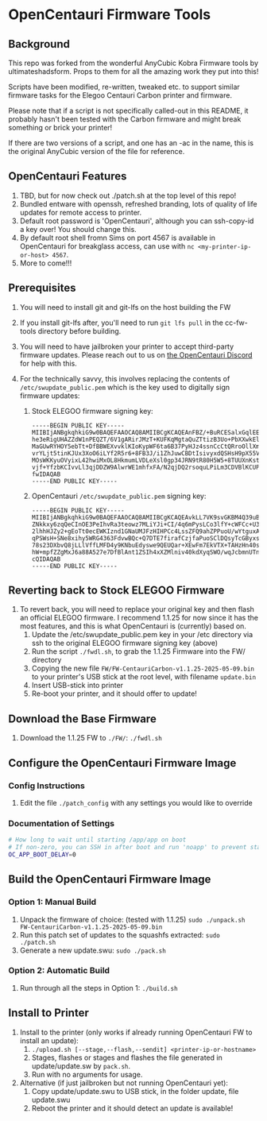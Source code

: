 # OpenCentauri Firmware Tools

## Background

This repo was forked from the wonderful AnyCubic Kobra Firmware tools by ultimateshadsform. Props to them for all the amazing work they put into this!

Scripts have been modified, re-written, tweaked etc. to support similar firmware tasks for the Elegoo Centauri Carbon printer and firmware.

Please note that if a script is not specifically called-out in this README, it probably hasn't been tested with the Carbon firmware and might break something or brick your printer!

If there are two versions of a script, and one has an -ac in the name, this is the original AnyCubic version of the file for reference.

## OpenCentauri Features

1. TBD, but for now check out ./patch.sh at the top level of this repo!
1. Bundled entware with openssh, refreshed branding, lots of quality of life updates for remote access to printer.
1. Default root password is 'OpenCentauri', although you can ssh-copy-id a key over! You should change this.
1. By default root shell fromn Sims on port 4567 is available in OpenCentauri for breakglass access, can use with `nc <my-printer-ip-or-host> 4567`.
1. More to come!!!

## Prerequisites

1. You will need to install git and git-lfs on the host building the FW
  1. If you install git-lfs after, you'll need to run `git lfs pull` in the cc-fw-tools directory before building.
1. You will need to have jailbroken your printer to accept third-party firmware updates. Please reach out to us on [the OpenCentauri Discord](https://discord.gg/t6Cft3wNJ3) for help with this.
1. For the technically savvy, this involves replacing the contents of `/etc/swupdate_public.pem` which is the key used to digitally sign firmware updates:

    1. Stock ELEGOO firmware signing key:

        ```pem
        -----BEGIN PUBLIC KEY-----
        MIIBIjANBgkqhkiG9w0BAQEFAAOCAQ8AMIIBCgKCAQEAnFBZ/+BuRCESalxGqlEE
        he3eRigUHAZZdW1nPEQZT/6V1gARirJMzT+KUFKqMgtaQuZTtizB3Uo+PbXXwkEl
        MaGUwRYHOY5ebTt+DfBBWEXvvklKIoKypWF6ta6B37PyHJz4ssnCcCtQRroOllXm
        vrYLjt5tinKJUx3XoO6iLYf2R5r6+8FB3J/i1ZhJuwCBDtIsivyxdQSHsH9pX55V
        MOsWKKyuOVyixL42hwiMxOL8HkmumLVDLeXsl0gp34JRN9tR80H5W5+8TUUXnKst
        vjf+YfzbKCIvvLl3qjDDZW9AlwrWE1mhfxFA/N2qjDQ2rsoquLPiLm3CDVBlKCUP
        fwIDAQAB
        -----END PUBLIC KEY-----
        ```

    1. OpenCentauri `/etc/swupdate_public.pem` signing key:

        ```pem
        -----BEGIN PUBLIC KEY-----
        MIIBIjANBgkqhkiG9w0BAQEFAAOCAQ8AMIIBCgKCAQEAvkLL7VK9svGKBM4Q39uB
        ZNkkxy6zqQeCInOE3PeIhvRa3teowz7MLiYJi+CI/4q6mPysLCo3lfY+cWFCc+U3
        2lhhHJZy2+gEoTt0ecEWKIznd1GNaUMJFzHIHPCc4LssZFQ9ahZPPuoU/wYtguxA
        qPSWsH+SNe8xihy5WRG4363FdvwBQc+Q7DTE7firafCzjfaPuoSClDQsyTcGByxs
        78s23DXbvQ8jLLlVffLMFD4y9KNbuEdyswe9QEUQar+XEwFm7EkVTX+TAHzHn40s
        hW+mpfZZgMxJ6a88A527e7DfBlAnt1ZSIh4xXZMlniv40kdXyqSWO/wqJcbmnUTn
        cQIDAQAB
        -----END PUBLIC KEY-----
        ```

## Reverting back to Stock ELEGOO Firmware

1. To revert back, you will need to replace your original key and then flash an official ELEGOO firmware. I recommend 1.1.25 for now since it has the most features, and this is what OpenCentauri is (currently) based on.
    1. Update the /etc/swupdate_public.pem key in your /etc directory via ssh to the original ELEGOO firmware signing key (above)
    1. Run the script `./fwdl.sh`, to grab the 1.1.25 Firmware into the FW/ directory
    1. Copying the new file `FW/FW-CentauriCarbon-v1.1.25-2025-05-09.bin` to your printer's USB stick at the root level, with filename `update.bin`
    1. Insert USB-stick into printer
    1. Re-boot your printer, and it should offer to update!

## Download the Base Firmware

1. Download the 1.1.25 FW to `./FW/`:
    `./fwdl.sh`

## Configure the OpenCentauri Firmware Image

### Config Instructions

1. Edit the file `./patch_config` with any settings you would like to override

### Documentation of Settings

```sh
# How long to wait until starting /app/app on boot
# If non-zero, you can SSH in after boot and run 'noapp' to prevent start
OC_APP_BOOT_DELAY=0
```

## Build the OpenCentauri Firmware Image

### Option 1: Manual Build

1. Unpack the firmware of choice: (tested with 1.1.25)
    `sudo ./unpack.sh FW-CentauriCarbon-v1.1.25-2025-05-09.bin`
1. Run this patch set of updates to the squashfs extracted:
    `sudo ./patch.sh`
1. Generate a new update.swu:
    `sudo ./pack.sh`

### Option 2: Automatic Build

1. Run through all the steps in Option 1:
    `./build.sh`

## Install to Printer

1. Install to the printer (only works if already running OpenCentauri FW to install an update):
    1. `./upload.sh [--stage,--flash,--sendit] <printer-ip-or-hostname>`
    1. Stages, flashes or stages and flashes the file generated in update/update.sw by `pack.sh`.
    1. Run with no arguments for usage.
1. Alternative (if just jailbroken but not running OpenCentauri yet):
    1. Copy update/update.swu to USB stick, in the folder update, file update.swu
    1. Reboot the printer and it should detect an update is available!
